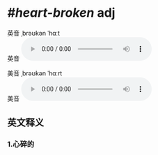 # ***\#heart-broken*** adj
英音 ˌbrəʊkən ˈhɑːt  
英音
<audio src="./media/heart-broken1_AAC.aac" controls="controls"></audio>

美音 ˌbrəʊkən ˈhɑːrt  
美音
<audio src="./media/heart-broken2_AAC.aac" controls="controls"></audio>



  

英文释义
---
### 1.**心碎的**  


